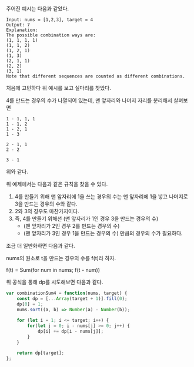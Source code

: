 주어진 예시는 다음과 같았다.

```
Input: nums = [1,2,3], target = 4
Output: 7
Explanation:
The possible combination ways are:
(1, 1, 1, 1)
(1, 1, 2)
(1, 2, 1)
(1, 3)
(2, 1, 1)
(2, 2)
(3, 1)
Note that different sequences are counted as different combinations.
```

처음에 고민하다 위 예시를 보고 실마리를 찾았다.

4를 만드는 경우의 수가 나열되어 있는데, 맨 앞자리와 나머지 자리를 분리해서 살펴보면

```
1 - 1, 1, 1
1 - 1, 2
1 - 2, 1
1 - 3

2 - 1, 1
2 - 2

3 - 1
```

위와 같다.

위 예제에서는 다음과 같은 규칙을 찾을 수 있다.

1) 4를 만들기 위해 맨 앞자리에 1을 쓰는 경우의 수는 맨 앞자리에 1을 넣고 나머지로 3을 만드는 경우의 수와 같다.
2) 2와 3의 경우도 마찬가지이다.
3) 즉, 4를 만들기 위해선
    (맨 앞자리가 1인 경우 3을 만드는 경우의 수)
    + (맨 앞자리가 2인 경우 2를 만드는 경우의 수)
    + (맨 앞자리가 3인 경우 1을 만드는 경우의 수)
    만큼의 경우의 수가 필요하다.

조금 더 일반화하면 다음과 같다.

nums의 원소로 t을 만드는 경우의 수를 f(t)라 하자.

f(t) = Sum(for num in nums; f(t - num))

위 공식을 통해 dp를 시도해보면 다음과 같다.

```js
var combinationSum4 = function(nums, target) {
    const dp = [...Array(target + 1)].fill(0);
    dp[0] = 1;
    nums.sort((a, b) => Number(a) - Number(b));
    
    for (let i = 1; i <= target; i++) {
        for(let j = 0; i - nums[j] >= 0; j++) {
            dp[i] += dp[i - nums[j]];
        }
    }

    return dp[target];
};
```